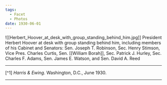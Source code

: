 ```yaml
---
tags:
  - Facet
  - Photos
date: 1930-06-01
---
```

![[Herbert_Hoover_at_desk_with_group_standing_behind_him.jpg]]
President Herbert Hoover at desk with group standing behind him, including members of his Cabinet and Senators: Sen. Joseph T. Robinson, Sec. Henry Stimson, Vice Pres. Charles Curtis, Sen. [[William Borah]], Sec. Patrick J. Hurley, Sec. Charles F. Adams, Sen. James E. Watson, and Sen. David A. Reed

---

[^1] *Harris & Ewing*. Washington, D.C., June 1930.

---